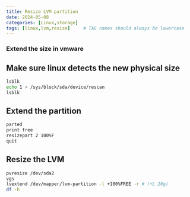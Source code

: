 ```yaml
---
title: Resize LVM partition
date: 2024-05-08
categories: [Linux,storage]
tags: [linux,lvm,resize]     # TAG names should always be lowercase
---
```


### Extend the size in vmware

## Make sure linux detects the new physical size
```bash
lsblk
echo 1 > /sys/block/sda/device/rescan
lsblk
```

## Extend the partition

```bash
parted
print free
resizepart 2 100%F
quit
```

## Resize the LVM

```bash
pvresize /dev/sda2
vgs
lvextend /dev/mapper/lvm-partition -l +100%FREE -r # (+L 20g)
df -h
```
